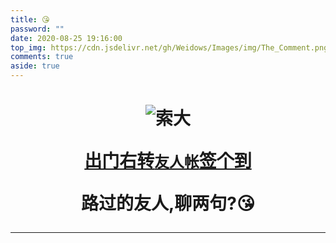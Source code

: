 ```yaml
---
title: 😘
password: ""
date: 2020-08-25 19:16:00
top_img: https://cdn.jsdelivr.net/gh/Weidows/Images/img/The_Comment.png
comments: true
aside: true
---
```


<!--
 * @Author: Weidows
 * @Date: 2020-08-25 19:14:35
 * @LastEditors: Weidows
 * @LastEditTime: 2022-02-18 03:21:19
 * @FilePath: \Blog-private\source\tags\comment.md
-->

<h1 align="center">

![索大](https://cdn.jsdelivr.net/gh/Weidows/Images/img/1644515686947.png)

<a href="./link">出门右转`友人帐`签个到</a>

路过的友人,聊两句?😘

---

</h1>
